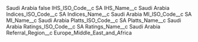<?xml version="1.0" encoding="UTF-8"?>
<CustomMetadata xmlns="http://soap.sforce.com/2006/04/metadata" xmlns:xsi="http://www.w3.org/2001/XMLSchema-instance" xmlns:xsd="http://www.w3.org/2001/XMLSchema">
    <label>Saudi Arabia</label>
    <protected>false</protected>
    <values>
        <field>IHS_ISO_Code__c</field>
        <value xsi:type="xsd:string">SA</value>
    </values>
    <values>
        <field>IHS_Name__c</field>
        <value xsi:type="xsd:string">Saudi Arabia</value>
    </values>
    <values>
        <field>Indices_ISO_Code__c</field>
        <value xsi:type="xsd:string">SA</value>
    </values>
    <values>
        <field>Indices_Name__c</field>
        <value xsi:type="xsd:string">Saudi Arabia</value>
    </values>
    <values>
        <field>MI_ISO_Code__c</field>
        <value xsi:type="xsd:string">SA</value>
    </values>
    <values>
        <field>MI_Name__c</field>
        <value xsi:type="xsd:string">Saudi Arabia</value>
    </values>
    <values>
        <field>Platts_ISO_Code__c</field>
        <value xsi:type="xsd:string">SA</value>
    </values>
    <values>
        <field>Platts_Name__c</field>
        <value xsi:type="xsd:string">Saudi Arabia</value>
    </values>
    <values>
        <field>Ratings_ISO_Code__c</field>
        <value xsi:type="xsd:string">SA</value>
    </values>
    <values>
        <field>Ratings_Name__c</field>
        <value xsi:type="xsd:string">Saudi Arabia</value>
    </values>
    <values>
        <field>Referral_Region__c</field>
        <value xsi:type="xsd:string">Europe_Middle_East_and_Africa</value>
    </values>
</CustomMetadata>
